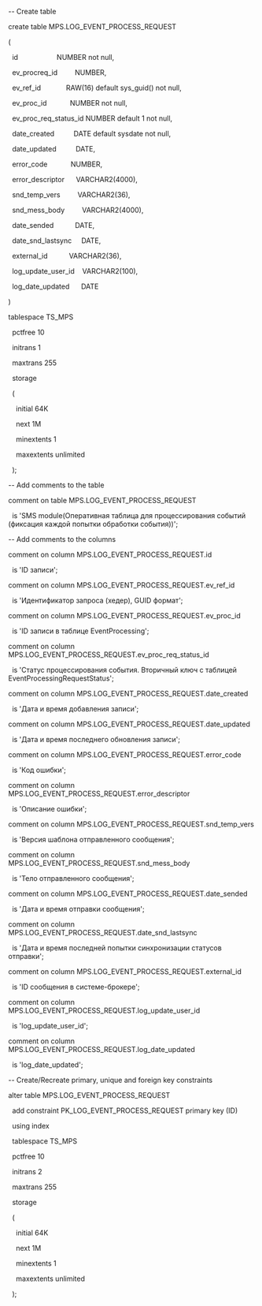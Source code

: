 -- Create table

create table MPS.LOG_EVENT_PROCESS_REQUEST

(

  id                    NUMBER not null,

  ev_procreq_id         NUMBER,

  ev_ref_id             RAW(16) default sys_guid() not null,

  ev_proc_id            NUMBER not null,

  ev_proc_req_status_id NUMBER default 1 not null,

  date_created          DATE default sysdate not null,

  date_updated          DATE,

  error_code            NUMBER,

  error_descriptor      VARCHAR2(4000),

  snd_temp_vers         VARCHAR2(36),

  snd_mess_body         VARCHAR2(4000),

  date_sended           DATE,

  date_snd_lastsync     DATE,

  external_id           VARCHAR2(36),

  log_update_user_id    VARCHAR2(100),

  log_date_updated      DATE

)

tablespace TS_MPS

  pctfree 10

  initrans 1

  maxtrans 255

  storage

  (

    initial 64K

    next 1M

    minextents 1

    maxextents unlimited

  );

-- Add comments to the table

comment on table MPS.LOG_EVENT_PROCESS_REQUEST

  is 'SMS module(Оперативная таблица для процессирования событий (фиксация каждой попытки обработки события))';

-- Add comments to the columns

comment on column MPS.LOG_EVENT_PROCESS_REQUEST.id

  is 'ID записи';

comment on column MPS.LOG_EVENT_PROCESS_REQUEST.ev_ref_id

  is 'Идентификатор запроса (хедер), GUID формат';

comment on column MPS.LOG_EVENT_PROCESS_REQUEST.ev_proc_id

  is 'ID записи в таблице EventProcessing';

comment on column MPS.LOG_EVENT_PROCESS_REQUEST.ev_proc_req_status_id

  is 'Статус процессирования события. Вторичный ключ с таблицей EventProcessingRequestStatus';

comment on column MPS.LOG_EVENT_PROCESS_REQUEST.date_created

  is 'Дата и время добавления записи';

comment on column MPS.LOG_EVENT_PROCESS_REQUEST.date_updated

  is 'Дата и время последнего обновления записи';

comment on column MPS.LOG_EVENT_PROCESS_REQUEST.error_code

  is 'Код ошибки';

comment on column MPS.LOG_EVENT_PROCESS_REQUEST.error_descriptor

  is 'Описание ошибки';

comment on column MPS.LOG_EVENT_PROCESS_REQUEST.snd_temp_vers

  is 'Версия шаблона отправленного сообщения';

comment on column MPS.LOG_EVENT_PROCESS_REQUEST.snd_mess_body

  is 'Тело отправленного сообщения';

comment on column MPS.LOG_EVENT_PROCESS_REQUEST.date_sended

  is 'Дата и время отправки сообщения';

comment on column MPS.LOG_EVENT_PROCESS_REQUEST.date_snd_lastsync

  is 'Дата и время последней попытки синхронизации статусов отправки';

comment on column MPS.LOG_EVENT_PROCESS_REQUEST.external_id

  is 'ID сообщения в системе-брокере';

comment on column MPS.LOG_EVENT_PROCESS_REQUEST.log_update_user_id

  is 'log_update_user_id';

comment on column MPS.LOG_EVENT_PROCESS_REQUEST.log_date_updated

  is 'log_date_updated';

-- Create/Recreate primary, unique and foreign key constraints

alter table MPS.LOG_EVENT_PROCESS_REQUEST

  add constraint PK_LOG_EVENT_PROCESS_REQUEST primary key (ID)

  using index

  tablespace TS_MPS

  pctfree 10

  initrans 2

  maxtrans 255

  storage

  (

    initial 64K

    next 1M

    minextents 1

    maxextents unlimited

  );